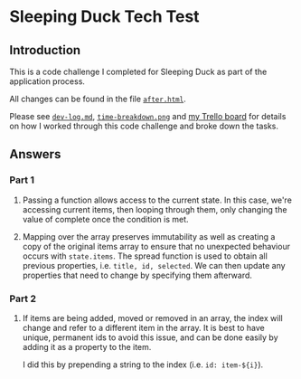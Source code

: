 # Sleeping Duck Tech Test

## Introduction
This is a code challenge I completed for Sleeping Duck as part of the application process.

All changes can be found in the file [`after.html`](./after.html).

Please see [`dev-log.md`](./dev-log.md), [`time-breakdown.png`](./time-breakdown.png) and [my Trello board](https://trello.com/b/43vDwoy8/sleeping-duck-code-test) for details on how I worked through this code challenge and broke down the tasks.

## Answers

### Part 1
1. Passing a function allows access to the current state. In this case, we're accessing current items, then looping through them, only changing the value of complete once the condition is met.

2. Mapping over the array preserves immutability as well as creating a copy of the original items array to ensure that no unexpected behaviour occurs with `state.items`. The spread function is used to obtain all previous properties, i.e. `title, id, selected`. We can then update any properties that need to change by specifying them afterward.

### Part 2
1. If items are being added, moved or removed in an array, the index will change and refer to a different item in the array. It is best to have unique, permanent ids to avoid this issue, and can be done easily by adding it as a property to the item.

    I did this by prepending a string to the index (i.e. `id: item-${i}`).
